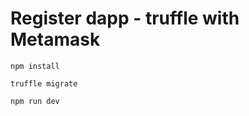 # Register dapp - truffle with Metamask


```shell
npm install

truffle migrate

npm run dev
```




